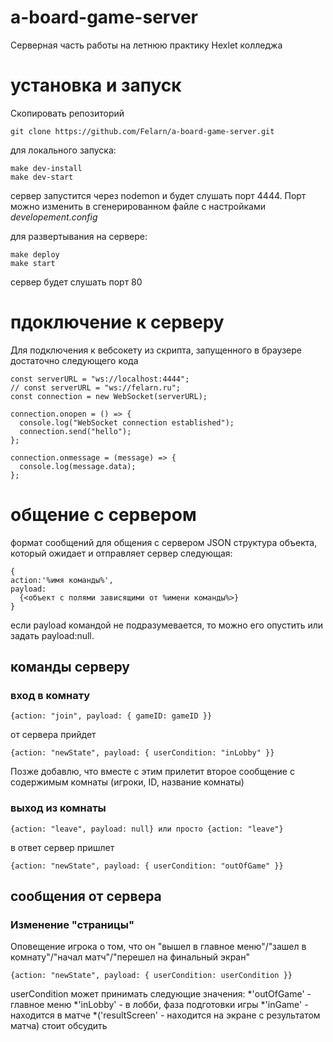 # a-board-game-server

Серверная часть работы на летнюю практику Hexlet колледжа

# установка и запуск

Скопировать репозиторий

```
git clone https://github.com/Felarn/a-board-game-server.git
```

для локального запуска:

```
make dev-install
make dev-start
```

сервер запустится через nodemon и будет слушать порт 4444. Порт можно изменить в сгенерированном файле c настройками <em>developement.config</em>

для развертывания на сервере:

```
make deploy
make start
```

сервер будет слушать порт 80

# пдоключение к серверу

Для подключения к вебсокету из скрипта, запущенного в браузере достаточно следующего кода

```
const serverURL = "ws://localhost:4444";
// const serverURL = "ws://felarn.ru";
const connection = new WebSocket(serverURL);

connection.onopen = () => {
  console.log("WebSocket connection established");
  connection.send("hello");
};

connection.onmessage = (message) => {
  console.log(message.data);
};
```

# общение с сервером

формат сообщений для общения с сервером JSON
структура объекта, который ожидает и отправляет сервер следующая:
```
{
action:'%имя команды%',
payload:
  {<объект с полями зависящими от %имени команды%>}
}
```
если payload командой не подразумевается, то можно его опустить или задать payload:null.

## команды серверу

### вход в комнату 
```
{action: "join", payload: { gameID: gameID }}
```
от сервера прийдет 
```
{action: "newState", payload: { userCondition: "inLobby" }}
```
Позже добавлю, что вместе с этим прилетит второе сообщение с содержимым комнаты (игроки, ID, название комнаты)

### выход из комнаты 
```
{action: "leave", payload: null} или просто {action: "leave"}
```
в ответ сервер пришлет 
```
{action: "newState", payload: { userCondition: "outOfGame" }}
```

## сообщения от сервера

### Изменение "страницы"
Оповещение игрока о том, что он "вышел в главное меню"/"зашел в комнату"/"начал матч"/"перешел на финальный экран"
```
{action: "newState", payload: { userCondition: userCondition }}
```
userCondition может принимать следующие значения:
*'outOfGame' - главное меню
*'inLobby' - в лобби, фаза подготовки игры
*'inGame' - находится в матче
*('resultScreen' - находится на экране с результатом матча) стоит обсудить
